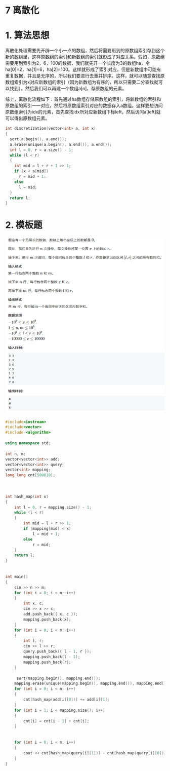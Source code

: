 # 7 离散化

# 1. 算法思想

离散化处理需要先开辟一个小一点的数组，然后将需要用到的原数组索引存到这个新的数组里，这样原数组的索引和新数组的索引就形成了对应关系。假如，原数组需要用到索引为2，6，100的数据，我们就先开一个长度为3的数组ha，令ha\[0]=2，ha\[1]=6，ha\[2]=100。这样就形成了索引对应，但是新数组中可能有重复数据，并且是无序的，所以我们要进行去重并排序。这样，就可以随意查找原数组索引为x对应新数组的索引（因为新数组为有序的，所以只需要二分查找就可以找到）。然后我们可以再建一个数组a\[n]，存原数组的元素。

综上，离散化流程如下：首先通过ha数组存储原数组的索引，将新数组的索引和原数组的索引一一对应，然后将原数组索引对应的数据存入a数组。这样要想访问原数组索引为idx的元素，首先查找idx所对应新数组下标left，然后访问a\[left]就可以得出原数组元素。

```c++
int discretization(vector<int> a, int x)
{
  sort(a.begin(), a.end());
  a.erase(unique(a.begin(), a.end()), a.end());
  int l = 0, r = a.size() - 1;
  while (l < r)
  {
    int mid = l + r + 1 >> 1;
    if (x < a[mid])
      r = mid + 1;
    else
      l = mid; 
  }
  return l;
}

```

# 2. 模板题

![](image/image_RPTrdeRCW-.png)

```c++
#include<iostream>
#include<vector>
#include <algorithm>

using namespace std;

int n, m;
vector<vector<int>> add;
vector<vector<int>> query;
vector<int> mapping;
long long cnt[500010];



int hash_map(int x)
{
    int l = 0, r = mapping.size() - 1;
    while (l < r)
    {
        int mid = l + r >> 1;
        if (mapping[mid] < x)
            l = mid + 1;
        else
            r = mid;
    }
    return l;
}


int main()
{
    cin >> n >> m;
    for (int i = 0; i < n; i++)
    {
        int x, c;
        cin >> x >> c;
        add.push_back({ x, c });
        mapping.push_back(x);
    }
    for (int i = 0; i < m; i++)
    {
        int l, r;
        cin >> l >> r;
        query.push_back({ l - 1, r });
        mapping.push_back(l - 1);
        mapping.push_back(r);
    }

     sort(mapping.begin(), mapping.end()); 
    mapping.erase(unique(mapping.begin(), mapping.end()), mapping.end());
    for (int i = 0; i < n; i++)
    {
        cnt[hash_map(add[i][0])] += add[i][1];
    }
    for (int i = 1; i < mapping.size(); i++)
    {
        cnt[i] = cnt[i - 1] + cnt[i];
    }
        

    for (int i = 0; i < m; i++)
    {
        cout << cnt[hash_map(query[i][1])] - cnt[hash_map(query[i][0])] << endl;
    }
}



```
